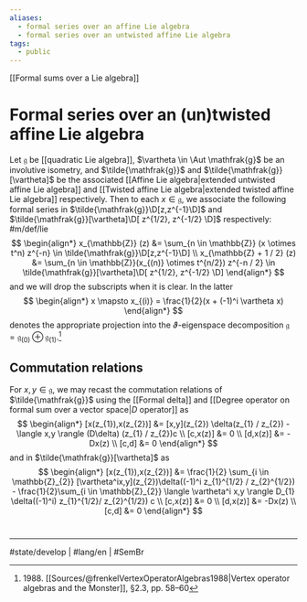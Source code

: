 ```yaml
---
aliases:
  - formal series over an affine Lie algebra
  - formal series over an untwisted affine Lie algebra
tags:
  - public
---
```

[[Formal sums over a Lie algebra]]
# Formal series over an (un)twisted affine Lie algebra

Let $\mathfrak{g}$ be [[quadratic Lie algebra]], $\vartheta \in \Aut \mathfrak{g}$ be an involutive isometry, and $\tilde{\mathfrak{g}}$ and $\tilde{\mathfrak{g}}[\vartheta]$ be the associated [[Affine Lie algebra|extended untwisted affine Lie algebra]] and [[Twisted affine Lie algebra|extended twisted affine Lie algebra]] respectively.
Then to each $x \in \mathfrak{g}$, we associate the following formal series in $\tilde{\mathfrak{g}}\D[z,z^{-1}\D]$ and $\tilde{\mathfrak{g}}[\vartheta]\D[ z^{1/2}, z^{-1/2} \D]$ respectively: #m/def/lie 
$$
\begin{align*}
x_{\mathbb{Z}} (z) &= \sum_{n \in \mathbb{Z}} (x \otimes t^n) z^{-n} \in \tilde{\mathfrak{g}}\D[z,z^{-1}\D] \\
x_{\mathbb{Z} + 1 / 2} (z) &= \sum_{n \in \mathbb{Z}}(x_{(n)} \otimes t^{n/2}) z^{-n / 2} \in \tilde{\mathfrak{g}}[\vartheta]\D[ z^{1/2}, z^{-1/2} \D]
\end{align*}
$$
and we will drop the subscripts when it is clear.
In the latter
$$
\begin{align*}
x \mapsto x_{(i)} = \frac{1}{2}(x + (-1)^i \vartheta x)
\end{align*}
$$
denotes the appropriate projection into the $\vartheta$-eigenspace decomposition $\mathfrak{g} = \mathfrak{g}_{(0)} \oplus \mathfrak{g}_{(1)}$.[^1988]

  [^1988]: 1988\. [[Sources/@frenkelVertexOperatorAlgebras1988|Vertex operator algebras and the Monster]], §2.3, pp. 58–60

## Commutation relations

For $x,y  \in \mathfrak{g}$, we may recast the commutation relations of $\tilde{\mathfrak{g}}$ using the [[Formal delta]] and [[Degree operator on formal sum over a vector space|$D$ operator]] as
$$
\begin{align*}
[x(z_{1}),x(z_{2})] &= [x,y](z_{2}) \delta(z_{1} / z_{2}) - \langle x,y \rangle (D\delta) (z_{1} / z_{2})c \\
[c,x(z)] &= 0 \\
[d,x(z)] &= -Dx(z) \\
[c,d] &= 0
\end{align*}
$$
and in $\tilde{\mathfrak{g}}[\vartheta]$ as
$$
\begin{align*}
[x(z_{1}),x(z_{2})] &= \frac{1}{2} \sum_{i \in \mathbb{Z}_{2}} [\vartheta^ix,y](z_{2})\delta((-1)^i z_{1}^{1/2} / z_{2}^{1/2}) - \frac{1}{2}\sum_{i \in \mathbb{Z}_{2}} \langle \vartheta^i x,y \rangle D_{1} \delta((-1)^i) z_{1}^{1/2}/ z_{2}^{1/2}) c  \\
[c,x(z)] &= 0 \\
[d,x(z)] &= -Dx(z) \\
[c,d] &= 0
\end{align*}
$$

#
---
#state/develop | #lang/en | #SemBr
